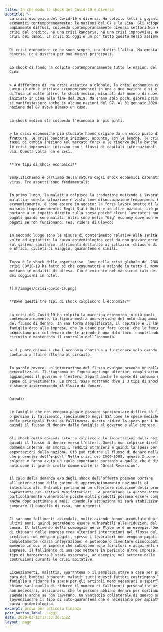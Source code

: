 ```yaml
---
title: In che modo lo shock del Covid-19 è diverso
subtitle: >-
  La crisi economica del Covid-19 è diversa. Ha colpito tutti i giganti
  economici contemporaneamente: le nazioni del G7 e la Cina. Gli scioperi sono
  ampiamente diffusi, colpendo contemporaneamente diversi settori.Non è una
  crisi del credito, né una crisi bancaria, né una crisi improvvisa; né una
  crisi dei cambi. La crisi di oggi è un po’ tutto questo messo assieme.


  Di crisi economiche ce ne sono sempre, una dietro l’altra. Ma questa volta è
  diversa. Ed è diversa per due motivi principali.


  Lo shock di fondo ha colpito contemporaneamente tutte le nazioni del G7 e la
  Cina.


  > A differenza di una crisi asiatica o globale, la crisi economica causata dal
  COVID-19 non è iniziata (economicamente) in una o due nazioni e si è poi
  diffusa in molte altre, lo shock medico, misurato dal numero di nuovi casi, è
  iniziato in Cina alla fine del 2019. Ma erano solo pochi giorni prima che casi
  si manifestassero anche in alcune nazioni del G7. Al 31 gennaio 2020, ogni
  nazione del G7 aveva almeno un caso.


  Lo shock medico sta colpendo l'economia in più punti.


  > Le crisi economiche più studiate hanno origine da un unico punto di
  frattura. Le crisi bancarie iniziano, appunto, con le banche, le crisi dei
  tassi di cambio iniziano nel mercato forex e le riserve delle banche centrali,
  le crisi improvvise iniziano con i flussi di capitali internazionali e così
  via. Questa volta non è così.


  **Tre tipi di shock economici**


  Semplifichiamo e parliamo della natura degli shock economici catenati dal
  virus. Tre aspetti sono fondamentali:


  In primo luogo, la malattia colpisce la produzione mettendo i lavoratori in
  malattia; questa situazione è vista come disoccupazione temporanea. O
  economicamente, è come essere in agosto: la forza lavoro smette di lavorare,
  ma solo temporaneamente. Negli Stati Uniti e in altre nazioni, ciò può anche
  portare a un impatto diretto sulla spesa poiché alcuni lavoratori non vengono
  pagati quando sono malati. Altri sono nella "Gig" economy dove non vengono
  pagati se non funzionano. (es. riders di Glovoo)


  In secondo luogo sono le misure di contenimento relative alla sanità pubblica
  volte ad appiattire la curva epidemiologica così da non gravare eccessivamente
  sul sistema sanitario, altrimenti destinato al collasso: chiusure di fabbriche
  e uffici, divieti di viaggio, quarantene e simili.


  Terzo è lo shock delle aspettative. Come nella crisi globale del 2008-2009, la
  crisi COVID-19 ha fatto sì che consumatori e aziende in tutto il mondo si
  mettano in modalità di attesa. Ciò è evidente nel massiccio calo dei viaggi e
  dei soggiorni in hotel.


  ![](/images/crisi-covid-19.png)


  **Dove questi tre tipi di shock colpiscono l’economia?**


  La crisi del Covid-19 ha colpito la macchina economica in più punti
  contemporaneamente. La figura mostra una versione del noto diagramma circolare
  del flusso di denaro. In una forma semplificata, il capitale e il lavoro delle
  famiglie dato alle imprese, che lo usano per fare (cose) che le famiglie
  acquistano poi col denaro che le aziende hanno dato loro, completando così il
  circuito e mantenendo il controllo dell’economia.


  > Il punto chiave è che l’economia continua a funzionare solo quando il denaro
  continua a fluire attorno al circuito.


  In parole povere, un’interruzione del flusso ovunque provoca un rallentamento
  generalizzato. Il diagramma in figura aggiunge ulteriori complicazioni
  aggiungendo il governo e l’estero. Separa anche le spese di consumo dalle
  spese di investimento. Le croci rosse mostrano dove i 3 tipi di shock possono,
  o stanno interrompendo il flusso di denaro.


  Quindi:


  Le famiglie che non vengono pagate possono sperimentare difficoltà finanziarie
  o persino il fallimento, specialmente negli USA dove le spese mediche sono una
  delle principali fonti di fallimento. Questo riduce la spesa per i beni, e
  quindi il flusso di denaro dalle famiglie al governo e alle imprese.


  Gli shock della domanda interna colpiscono le importazioni della nazione e
  quindi il flusso di denaro verso l’estero. Questo non colpisce direttamente la
  domanda interna, ma smorza i redditi stranieri e quindi la spesa per le
  esportazioni della nazione. Ciò può ridurre il flusso di denaro nella nazione
  che proveniva dell’export. Nella crisi del 2008-2009, queste 2 zone sono state
  colpite e hanno avuto un ruolo importante portando a quello che è diventato
  noto come il grande crollo commerciale,la "Great Recession".


  Il calo della domanda e/o degli shock dell’offerta possono portare
  all’interruzione delle catene di approvvigionamento nazionali ed
  internazionali. Entrambi portano ad un ulteriore riduzione della produzione,
  soprattutto nei settori manifatturieri. La produzione in questo settore è
  particolarmente vulnerabile poiché molti prodotti possono essere comprati
  anche dopo settimane o mesi, quando la situazione si sarà stabilizzata (es.
  comprare il cancello di casa, non urgente)


  Ci saranno fallimenti aziendali, molte aziende hanno accumulato debiti negli
  ultimi anni, quindi potrebbero essere vulnerabili alle riduzioni del flusso di
  cassa. Il fallimento della compagnia aerea Flybe ne è un esempio. Questo tipo
  di chiusura delle imprese crea ulteriori interruzioni nel flusso del denaro. I
  creditori non vengono pagati, spesso i lavoratori non vengono pagati
  completamente (cassa integrazione) e potrebbero diventare disoccupati. Nel
  momento in cui le imprese che subiscono sono fornitori o acquirenti di altre
  imprese, il fallimento di una può mettere in pericolo altre imprese. Questo
  tipo di bancarotta è stata osservata, ad esempio, nel settore delle
  costruzioni durante le crisi abitative.


  Licenziamenti, malattia, quarantena o il semplice stare a casa per prendersi
  cura dei bambini o parenti malati: tutti questi fattori costringono le
  famiglie a ridurre la spesa per gli articoli meno necessari e superflui. La
  chiave sarà quella di ridurre il numero di fallimenti personali e aziendali
  non necessari, assicurarsi che le persone abbiano denaro per continuare a
  spendere anche se non lavorano. Un vantaggio collaterale di questo sarebbe di
  sovvenzionare il tipo di auto-quarantena che è necessario per appiattire la
  curva epidemiologica.
excerpt: prova per articolo finanza
post_button_label: Leggi
date: 2020-03-12T17:33:26.112Z
layout: page
---
```

